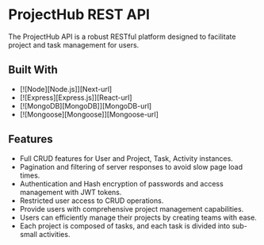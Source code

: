 # ProjectHub REST API

The ProjectHub API is a robust RESTful platform designed to facilitate project and task management for users.

## Built With

- [![Node][Node.js]][Next-url]
- [![Express][Express.js]][React-url]
- [![MongoDB][MongoDB]][MongoDB-url]
- [![Mongoose][Mongoose]][Mongoose-url]

## Features

- Full CRUD features for User and Project, Task, Activity instances.
- Pagination and filtering of server responses to avoid slow page load times.
- Authentication and Hash encryption of passwords and access management with JWT tokens.
- Restricted user access to CRUD operations.
- Provide users with comprehensive project management capabilities.
- Users can efficiently manage their projects by creating teams with ease.
- Each project is composed of tasks, and each task is divided into sub-small activities.
